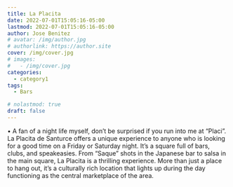 ```yaml
---
title: La Placita
date: 2022-07-01T15:05:16-05:00
lastmod: 2022-07-01T15:05:16-05:00
author: Jose Benitez
# avatar: /img/author.jpg
# authorlink: https://author.site
cover: /img/cover.jpg
# images:
#   - /img/cover.jpg
categories:
  - category1
tags:
  - Bars

# nolastmod: true
draft: false
---
```


•	A fan of a night life myself, don’t be surprised if you run into me at “Placi”. La Placita de Santurce offers a unique experience to anyone who is looking for a good time on a Friday or Saturday night. It’s a square full of bars, clubs, and speakeasies. From “Saque” shots in the Japanese bar to salsa in the main square, La Placita is a thrilling experience.  More than just a place to hang out, it’s a culturally rich location that lights up during the day functioning as the central marketplace of the area.  
